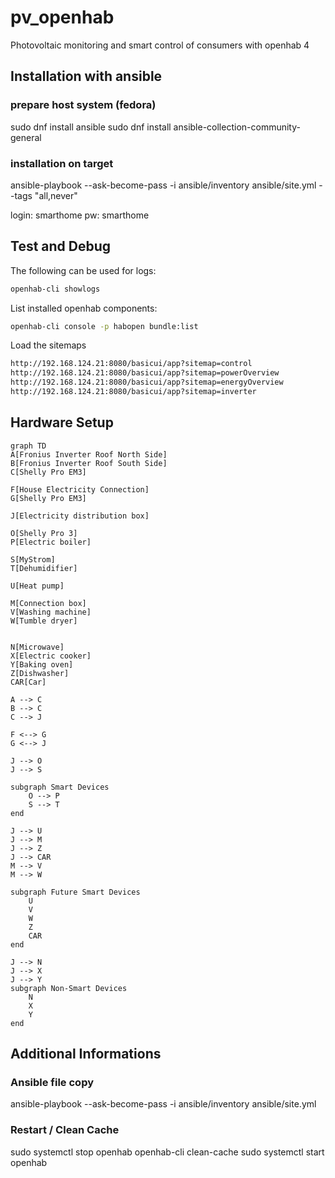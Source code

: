 # pv_openhab
Photovoltaic monitoring and smart control of consumers with openhab 4

## Installation with ansible

### prepare host system (fedora)
sudo dnf install ansible
sudo dnf install ansible-collection-community-general


### installation on target
ansible-playbook --ask-become-pass -i ansible/inventory ansible/site.yml --tags "all,never"

login: smarthome
pw: smarthome

## Test and Debug

The following can be used for logs:
```sh
openhab-cli showlogs
```

List installed openhab components:
```sh
openhab-cli console -p habopen bundle:list
```

Load the sitemaps
```sh
http://192.168.124.21:8080/basicui/app?sitemap=control
http://192.168.124.21:8080/basicui/app?sitemap=powerOverview
http://192.168.124.21:8080/basicui/app?sitemap=energyOverview
http://192.168.124.21:8080/basicui/app?sitemap=inverter
```

## Hardware Setup

```mermaid
graph TD
A[Fronius Inverter Roof North Side]
B[Fronius Inverter Roof South Side]
C[Shelly Pro EM3]

F[House Electricity Connection]
G[Shelly Pro EM3]

J[Electricity distribution box]

O[Shelly Pro 3]
P[Electric boiler]

S[MyStrom]
T[Dehumidifier]

U[Heat pump]

M[Connection box]
V[Washing machine]
W[Tumble dryer]


N[Microwave]
X[Electric cooker]
Y[Baking oven]
Z[Dishwasher]
CAR[Car]

A --> C
B --> C
C --> J

F <--> G
G <--> J

J --> O
J --> S

subgraph Smart Devices
    O --> P
    S --> T
end

J --> U
J --> M
J --> Z
J --> CAR
M --> V
M --> W

subgraph Future Smart Devices
    U
    V
    W
    Z
    CAR
end

J --> N
J --> X
J --> Y
subgraph Non-Smart Devices
    N
    X
    Y
end
```

## Additional Informations

### Ansible file copy
ansible-playbook --ask-become-pass -i ansible/inventory ansible/site.yml

### Restart / Clean Cache
sudo systemctl stop openhab
openhab-cli clean-cache
sudo systemctl start openhab

